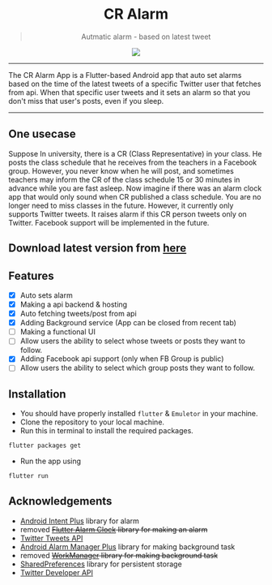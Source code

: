 <div align="center">
  <h1>CR Alarm</h1>


> Autmatic alarm - based on latest tweet

[![](https://skillicons.dev/icons?i=flutter,dart,vscode,androidstudio)]()
</div>
<hr/>
The CR Alarm App is a Flutter-based Android app that auto set alarms based on the time of the latest tweets of a specific Twitter user that fetches from api. When that specific user tweets and it sets an alarm so that you don't miss that user's posts, even if you sleep.
<hr/>

## One usecase
Suppose In university, there is a CR (Class Representative) in your class. He posts the class schedule that he receives from the teachers in a Facebook group. However, you never know when he will post, and sometimes teachers may inform the CR of the class schedule 15 or 30 minutes in advance while you are fast asleep. Now imagine if there was an alarm clock app that would only sound when CR published a class schedule. You are no longer need to miss classes in the future. 
However, it currently only supports Twitter tweets. It raises alarm if this CR person tweets only on Twitter. Facebook support will be implemented in the future.


## Download latest version from [here](https://github.com/Rakibul73/CR_Alarm/releases/latest)
## Features

- [x] Auto sets alarm
- [x] Making a api backend & hosting
- [x] Auto fetching tweets/post from api
- [x] Adding Background service (App can be closed from recent tab)
- [ ] Making a functional UI
- [ ] Allow users the ability to select whose tweets or posts they want to follow.
- [x] Adding Facebook api support (only when FB Group is public)
- [ ] Allow users the ability to select which group posts they want to follow.
<!-- - [ ] Multi-language Support
    - [ ] Chinese
    - [ ] Spanish -->




## Installation

* You should have properly installed `flutter` & `Emuletor` in your machine.
* Clone the repository to your local machine.
* Run this in terminal to install the required packages.
```bash
flutter packages get
```
* Run the app using
```bash
flutter run
```

## Acknowledgements

- [Android Intent Plus](https://pub.dev/packages/android_intent_plus) library for alarm
- removed ~~[Flutter Alarm Clock](https://pub.dev/packages/flutter_alarm_clock) library for making an alarm~~
- [Twitter Tweets API](https://github.com/Rakibul73/twitter_tweets_api)
- [Android Alarm Manager Plus](https://pub.dev/packages/android_alarm_manager_plus) library for making background task
- removed ~~[WorkManager](https://pub.dev/packages/workmanager) library for making background task~~
- [SharedPreferences](https://pub.dev/packages/shared_preferences) library for persistent storage
- [Twitter Developer API](https://developer.twitter.com/en/docs)